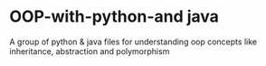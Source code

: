 # OOP-with-python-and java 
A group of python & java files for understanding oop concepts like inheritance, abstraction and polymorphism 
